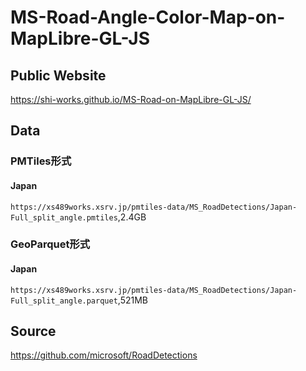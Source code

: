 # MS-Road-Angle-Color-Map-on-MapLibre-GL-JS
## Public Website
https://shi-works.github.io/MS-Road-on-MapLibre-GL-JS/

## Data
### PMTiles形式
#### Japan
`https://xs489works.xsrv.jp/pmtiles-data/MS_RoadDetections/Japan-Full_split_angle.pmtiles`,2.4GB

### GeoParquet形式
#### Japan
`https://xs489works.xsrv.jp/pmtiles-data/MS_RoadDetections/Japan-Full_split_angle.parquet`,521MB

## Source
https://github.com/microsoft/RoadDetections

